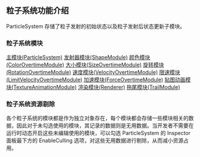 ## 粒子系统功能介绍

ParticleSystem 存储了粒子发射的初始状态以及粒子发射后状态更新子模块。

### 粒子系统模块

[主模块(ParticleSystem)](main-module.md)
[发射器模块(ShapeModule)](emitter.md)
[颜色模块(ColorOvertimeModule)](color-module.md)
[大小模块(SizeOvertimeModule)](size-module.md)
[旋转模块(RotationOvertimeModule)](rotation-module.md)
[速度模块(VelocityOvertimeModule)](velocity-module.md)
[限速模块(LimitVelocityOvertimeModule)](limit-velocity-module.md)
[加速模块(ForceOvertimeModule)](force-module.md)
[贴图动画模块(TextureAnimationModule)](texture-animation-module.md)
[渲染模块(Renderer)](renderer.md)
[拖尾模块(TrailModule)](trail-module.md)

### 粒子系统资源剔除

各个粒子系统的模块都是作为独立对象存在，每个模块都会存储一些模块相关的数据，因此对于未勾选使用的模块，其记录的数据则是无用数据。当开发者不需要在运行时动态开启这些未编辑使用的模块，可以勾选 ParticleSystem 的 Inspector 面板最下方的 EnableCulling 选项，对这些无用数据进行剔除，从而减小资源占用。














